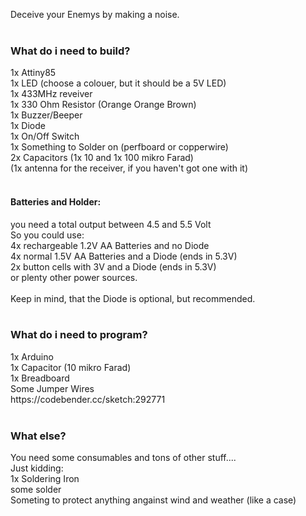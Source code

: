 Deceive your Enemys by making a noise. <br>
 <br>
<h3>What do i need to build?</h3>
1x Attiny85 <br>
1x LED (choose a colouer, but it should be a 5V LED) <br>
1x 433MHz reveiver <br>
1x 330 Ohm Resistor (Orange Orange Brown) <br>
1x Buzzer/Beeper <br>
1x Diode <br>
1x On/Off Switch<br>
1x Something to Solder on (perfboard or copperwire) <br>
2x Capacitors (1x 10 and 1x 100 mikro Farad) <br>
(1x antenna for the receiver, if you haven't got one with it) <br>
 <br>
<h4>Batteries and Holder:</h4>
you need a total output between 4.5 and 5.5 Volt <br>
So you could use:  <br>
4x rechargeable 1.2V AA Batteries and no Diode <br>
4x normal 1.5V AA Batteries and a Diode (ends in 5.3V) <br>
2x button cells with 3V and a Diode (ends in 5.3V) <br>
or plenty other power sources. <br>
 <br>
Keep in mind, that the Diode is optional, but recommended. <br>
 <br>
<h3>What do i need to program?</h3>
1x Arduino <br>
1x Capacitor (10 mikro Farad) <br>
1x Breadboard <br>
Some Jumper Wires <br>
https://codebender.cc/sketch:292771 <br>
 <br>
<h3>What else?</h3>
You need some consumables and tons of other stuff.... <br>
Just kidding: <br>
1x Soldering Iron <br>
some solder <br>
Someting to protect anything angainst wind and weather (like a case) <br>
